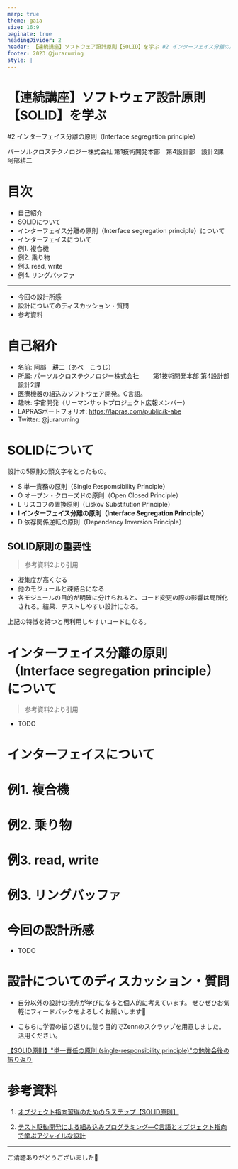 ```yaml
---
marp: true
theme: gaia
size: 16:9
paginate: true
headingDivider: 2
header: 【連続講座】ソフトウェア設計原則【SOLID】を学ぶ #2 インターフェイス分離の原則
footer: 2023 @juraruming
style: |
---
```

# 【連続講座】ソフトウェア設計原則【SOLID】を学ぶ
#2 インターフェイス分離の原則（Interface segregation principle）

パーソルクロステクノロジー株式会社
第1技術開発本部　第4設計部　設計2課　阿部耕二

<!--
_class: lead
_paginate: false
_header: ""
footer: ""
-->

# 目次
- 自己紹介
- SOLIDについて
- インターフェイス分離の原則（Interface segregation principle）について
- インターフェイスについて
- 例1. 複合機
- 例2. 乗り物
- 例3. read, write
- 例4. リングバッファ

---
<!--
_paginate: false
_header: ""
-->
- 今回の設計所感
- 設計についてのディスカッション・質問
- 参考資料


<!--
_header: ""
_footer: "" 
-->

# 自己紹介
- 名前: 阿部　耕二（あべ　こうじ）
- 所属: パーソルクロステクノロジー株式会社
　　第1技術開発本部 第4設計部 設計2課
- 医療機器の組込みソフトウェア開発。C言語。
- 趣味: 宇宙開発（リーマンサットプロジェクト広報メンバー）
- LAPRASポートフォリオ: https://lapras.com/public/k-abe
- Twitter: @juraruming

# SOLIDについて
<!--
_footer: "" 
-->
設計の5原則の頭文字をとったもの。

- S 単一責務の原則（Single Respomsibility Principle）
- O オープン・クローズドの原則（Open Closed Principle）
- L リスコフの置換原則（Liskov Substitution Principle）
- **I インターフェイス分離の原則（Interface Segregation Principle）**
- D 依存関係逆転の原則（Dependency Inversion Principle）

## SOLID原則の重要性
<!--
_footer: "" 
-->
> 参考資料2より引用

- 凝集度が高くなる
- 他のモジュールと疎結合になる
- 各モジュールの目的が明確に分けられると、コード変更の際の影響は局所化される。結果、テストしやすい設計になる。

上記の特徴を持つと再利用しやすいコードになる。


# インターフェイス分離の原則（Interface segregation principle）について
<!--
_footer: "" 
-->
> 参考資料2より引用
- TODO

# インターフェイスについて
<!--
_footer: "" 
-->


# 例1. 複合機
<!--
_footer: "" 
-->


# 例2. 乗り物
<!--
_footer: "" 
-->


# 例3. read, write
<!--
_footer: "" 
-->

# 例3. リングバッファ
<!--
_footer: "" 
-->


# 今回の設計所感
<!--
_footer: "" 
-->
* TODO


# 設計についてのディスカッション・質問
<!--
_footer: "" 
-->

- 自分以外の設計の視点が学びになると個人的に考えています。
ぜひぜひお気軽にフィードバックをよろしくお願いします🙇

- こちらに学習の振り返りに使う目的でZennのスクラップを用意しました。
活用ください。

[【SOLID原則】"単一責任の原則 (single-responsibility principle)"の勉強会後の振り返り](https://zenn.dev/k_abe/scraps/9533a6f533dd8a)


# 参考資料
<!--
_footer: "" 
-->
1. [オブジェクト指向習得のための５ステップ【SOLID原則】](https://qiita.com/taktt7/items/af90960f580373f3bb9b)

2. [テスト駆動開発による組み込みプログラミング―C言語とオブジェクト指向で学ぶアジャイルな設計](https://www.oreilly.co.jp/books/9784873116143/)


---

ご清聴ありがとうございました🙇